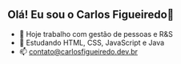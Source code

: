 ## Olá! Eu sou o Carlos Figueiredo👋

- 🔭 Hoje trabalho com gestão de pessoas e R&S
- 🌱 Estudando HTML, CSS, JavaScript e Java
- 📫 contato@carlosfigueiredo.dev.br
